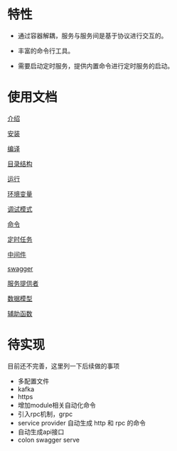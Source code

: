 
# 特性

- 通过容器解耦，服务与服务间是基于协议进行交互的。

- 丰富的命令行工具。

- 需要启动定时服务，提供内置命令进行定时服务的启动。


# 使用文档

[介绍](docs/guide/introduce.md)

[安装](docs/guide/install.md)

[编译](docs/guide/build.md)

[目录结构](docs/guide/structure.md)

[运行](docs/guide/app.md)

[环境变量](docs/guide/env.md)

[调试模式](docs/guide/dev.md)

[命令](docs/guide/command.md)

[定时任务](docs/guide/cron.md)

[中间件](docs/guide/middleware.md)

[swagger](docs/guide/swagger.md)

[服务提供者](docs/guide/provider.md)

[数据模型](docs/guide/model.md)

[辅助函数](docs/guide/util.md)


# 待实现
目前还不完善，这里列一下后续做的事项
- 多配置文件
- kafka
- https
- 增加module相关自动化命令
- 引入rpc机制，grpc
- service provider 自动生成 http 和 rpc 的命令
- 自动生成api接口
- colon swagger serve 

